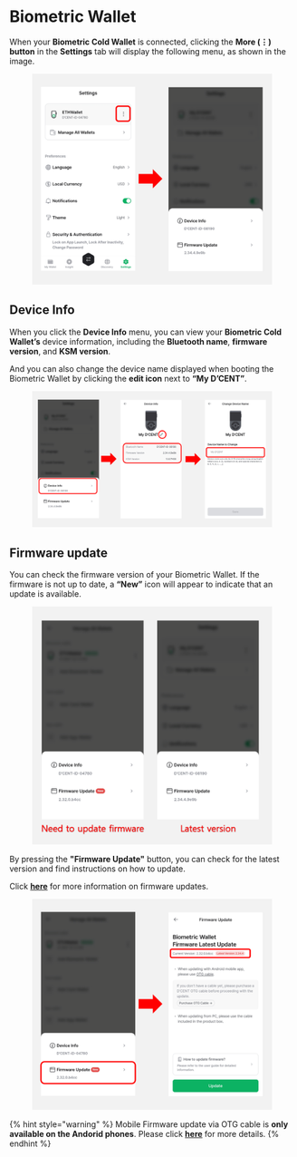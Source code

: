 # Biometric Wallet

When your **Biometric Cold Wallet** is connected, clicking the **More (⋮) button** in the **Settings** tab will display the following menu, as shown in the image.

<figure><img src="../../../.gitbook/assets/Setting-17.png" alt=""><figcaption></figcaption></figure>

## **Device Info**

When you click the **Device Info** menu, you can view your **Biometric Cold Wallet’s** device information, including the **Bluetooth name**, **firmware version**, and **KSM version**.

And you can also change the device name displayed when booting the Biometric Wallet by clicking the **edit icon** next to **“My D’CENT”**.

<figure><img src="../../../.gitbook/assets/Setting-18.png" alt=""><figcaption></figcaption></figure>

## Firmware update

You can check the firmware version of your Biometric Wallet. If the firmware is not up to date, a **“New”** icon will appear to indicate that an update is available.

<div align="left"><figure><img src="../../../.gitbook/assets/Setting-19.png" alt=""><figcaption></figcaption></figure></div>

By pressing the **"Firmware Update"** button, you can check for the latest version and find instructions on how to update.

Click [**here**](../../../biometric-wallet/firmware-update-from-computer/) for more information on firmware updates.

<figure><img src="../../../.gitbook/assets/Setting-20.png" alt=""><figcaption></figcaption></figure>

{% hint style="warning" %}
Mobile Firmware update via OTG cable is **only available on the Andorid phones**. Please click [**here**](https://userguide.dcentwallet.com/biometric-wallet/firmware-update-from-mobile) for more details.
{% endhint %}

